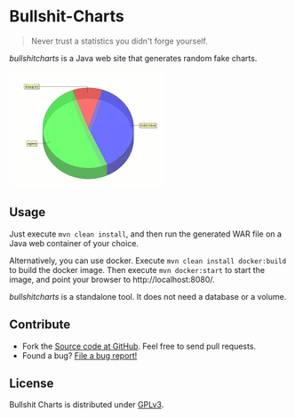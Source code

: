 # Bullshit-Charts

> Never trust a statistics you didn't forge yourself.

_bullshitcharts_ is a Java web site that generates random fake charts.

![Example Chart](pie-example.png)

## Usage

Just execute `mvn clean install`, and then run the generated WAR file on a Java web container of your choice.

Alternatively, you can use docker. Execute `mvn clean install docker:build` to build the docker image. Then execute `mvn docker:start` to start the image, and point your browser to http://localhost:8080/.

_bullshitcharts_ is a standalone tool. It does not need a database or a volume.

## Contribute

* Fork the [Source code at GitHub](https://github.com/shred/bullshitcharts). Feel free to send pull requests.
* Found a bug? [File a bug report!](https://github.com/shred/bullshitcharts/issues)

## License

Bullshit Charts is distributed under [GPLv3](http://www.gnu.org/licenses/gpl-3.0.html).

